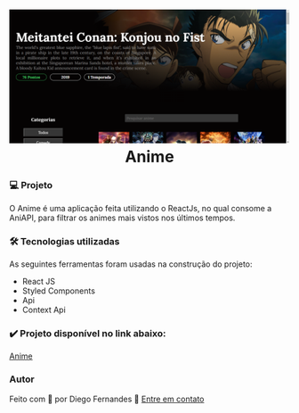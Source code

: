 <h1 align="center">
    <img src='https://raw.githubusercontent.com/Diego-1D/anime/main/src/git/image.png' width="900"/>
    Anime
</h1>

### 💻 Projeto
O Anime é uma aplicação feita utilizando o ReactJs, no qual consome a AniAPI, para filtrar os animes mais vistos nos últimos tempos.

### 🛠 Tecnologias utilizadas

As seguintes ferramentas foram usadas na construção do projeto:

- React JS
- Styled Components
- Api
- Context Api

### ✔️ Projeto disponível no link abaixo:
[Anime](https://diego-1d.github.io/anime/)

### Autor
Feito com 💚 por Diego Fernandes 👋 [Entre em contato](https://www.linkedin.com/in/diego-fernandes-dev)
